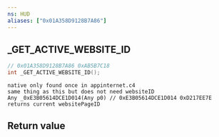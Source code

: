 ```yaml
---
ns: HUD
aliases: ["0x01A358D9128B7A86"]
---
```

## _GET_ACTIVE_WEBSITE_ID

```c
// 0x01A358D9128B7A86 0xAB5B7C18
int _GET_ACTIVE_WEBSITE_ID();
```

```
native only found once in appinternet.c4  
same thing as this but does not need websiteID  
Any _0xE3B05614DCE1D014(Any p0) // 0xE3B05614DCE1D014 0xD217EE7E  
returns current websitePageID  
```

## Return value

